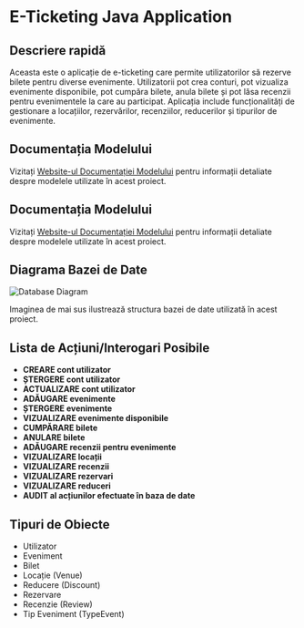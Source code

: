 # E-Ticketing Java Application

## Descriere rapidă
Aceasta este o aplicație de e-ticketing care permite utilizatorilor să rezerve bilete pentru diverse evenimente. Utilizatorii pot crea conturi, pot vizualiza evenimente disponibile, pot cumpăra bilete, anula bilete și pot lăsa recenzii pentru evenimentele la care au participat. Aplicația include funcționalități de gestionare a locațiilor, rezervărilor, recenziilor, reducerilor și tipurilor de evenimente.

## Documentația Modelului
Vizitați [Website-ul Documentației Modelului](https://projectpao-6455c.web.app) pentru informații detaliate despre modelele utilizate în acest proiect.

## Documentația Modelului
Vizitați [Website-ul Documentației Modelului](https://projectpao-6455c.web.app/index.html) pentru informații detaliate despre modelele utilizate în acest proiect.


## Diagrama Bazei de Date
![Database Diagram](URL_imagini_diagram_baza_de_date)

Imaginea de mai sus ilustrează structura bazei de date utilizată în acest proiect.

## Lista de Acțiuni/Interogari Posibile
- **CREARE cont utilizator**
- **ȘTERGERE cont utilizator**
- **ACTUALIZARE cont utilizator**
- **ADĂUGARE evenimente**
- **ȘTERGERE evenimente**
- **VIZUALIZARE evenimente disponibile**
- **CUMPĂRARE bilete**
- **ANULARE bilete**
- **ADĂUGARE recenzii pentru evenimente**
- **VIZUALIZARE locații**
- **VIZUALIZARE recenzii**
- **VIZUALIZARE rezervari**
- **VIZUALIZARE reduceri**
- **AUDIT al acțiunilor efectuate în baza de date**

## Tipuri de Obiecte
- Utilizator
- Eveniment
- Bilet
- Locație (Venue)
- Reducere (Discount)
- Rezervare
- Recenzie (Review)
- Tip Eveniment (TypeEvent)
